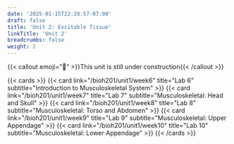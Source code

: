 ```yaml
---
date: '2025-01-15T22:28:57-07:00'
draft: false
title: 'Unit 2: Excitable Tissue'
linkTitle: 'Unit 2'
breadcrumbs: false
weight: 2
---
```


{{< callout emoji="🔨" >}}This unit is still under construction{{< /callout >}}

{{< cards >}}
    {{< card link="/bioh201/unit1/week6" title="Lab 6" subtitle="Introduction to Musculoskeletal System" >}}
    {{< card link="/bioh201/unit1/week7" title="Lab 7" subtitle="Musculoskeletal: Head and Skull" >}}
    {{< card link="/bioh201/unit1/week8" title="Lab 8" subtitle="Musculoskeletal: Torso and Abdomen" >}}
    {{< card link="/bioh201/unit1/week9" title="Lab 9" subtitle="Musculoskeletal: Upper Appendage" >}}
    {{< card link="/bioh201/unit1/week10" title="Lab 10" subtitle="Musculoskeletal: Lower Appendage" >}}
{{< /cards >}}